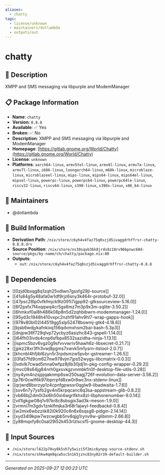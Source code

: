 ```yaml
---
aliases:
  - chatty
tags:
  - license/unknown
  - maintainers/dotlambda
  - outputs/out
---
```


# chatty

## 📝 Description

XMPP and SMS messaging via libpurple and ModemManager

## 📋 Package Information

- **Name**: `chatty`
- **Version**: `0.8.8`
- **Available**: ✅ Yes
- **Broken**: ✅ No
- **Description**: XMPP and SMS messaging via libpurple and ModemManager
- **Homepage**: [https://gitlab.gnome.org/World/Chatty](https://gitlab.gnome.org/World/Chatty)
- **License**: `unknown`
- **Platforms**: `aarch64-linux`, `armv5tel-linux`, `armv6l-linux`, `armv7a-linux`, `armv7l-linux`, `i686-linux`, `loongarch64-linux`, `m68k-linux`, `microblaze-linux`, `microblazeel-linux`, `mips-linux`, `mips64-linux`, `mips64el-linux`, `mipsel-linux`, `powerpc-linux`, `powerpc64-linux`, `powerpc64le-linux`, `riscv32-linux`, `riscv64-linux`, `s390-linux`, `s390x-linux`, `x86_64-linux`
## 👥 Maintainers

- @dotlambda


## 🔧 Build Information

- **Derivation Path**: `/nix/store/c6yh4v4faz75q0szjd5ivaggdrhffrsr-chatty-0.8.8.drv`
- **Source Position**: `/nix/store/ns30sqxb36k8jrds8z18rv96bpnwc60d-source/pkgs/by-name/ch/chatty/package.nix:80`
- **Outputs**:
  - `out`:  `/nix/store/c6yh4v4faz75q0szjd5ivaggdrhffrsr-chatty-0.8.8`

## 🔗 Dependencies

- [[0zjd0bxqg8q1zqh25vdlwn7gssfg29jl-source]]
- [[41s84g5y48afa0w1df9rjz6sny3k464r-protobuf-32.0]]
- [[47psc28lp0vfkfmjck9lz091i7igpp92-gtksourceview-5.16.0]]
- [[6f2psfx7f4xqqwq4cr5gs6mz7m3p9x3m-sqlite-3.50.2]]
- [[6hmkxf0al8h486k08p8n5d2zqhbibwrn-modemmanager-1.24.0]]
- [[95yd3c1948h410vxpc2nzhf91ahv9hl7-wrap-gapps-hook]]
- [[978v80bl02l44519gg5slp52478bswmj-gtk4-4.18.6]]
- [[bjsb6wdjykafnkixq156qdvmxhsm2bai-bash-5.3p3]]
- [[dnjpw36f729qlvp72ycbyz6asizhc843-gspell-1.14.0]]
- [[i64fh03ivds4cnp6sfbpx8532sazidha-ninja-1.13.1]]
- [[ispmc5bzv6vgz0g9sfvvvwriv5hawh6z-libsecret-0.21.7]]
- [[jpkz28xr3fh3vwj8pgms7xwvk5m1ysrn-itstool-2.0.7]]
- [[khcnbl4hfjibl6zyn5r3rpdsmzw5pvbr-gstreamer-1.26.5]]
- [[l3fa57fd9cm627nw978vjm7jps52wygs-libcmatrix-0.0.3]]
- [[lvdvlk7cwad5mna0wfpz8jllb30jdj1n-pkg-config-wrapper-0.29.2]]
- [[mvc08s64jg84nrh0gxsvkgzvnmbkfn0f-desktop-file-utils-0.28]]
- [[ny4ym4nzsjpjqaknmp6sw250sagj726f-evolution-data-server-3.56.2]]
- [[p76r0cwlf6k97ibprrpfd8xw0r8wc3nx-stdenv-linux]]
- [[qrjwrd8bxrzyp1z4cpnfgpwssr0qglw9-libadwaita-1.7.6]]
- [[sxv6n7y7ysfb2gv4ni5krpqcanc6q3sa-appstream-glib-0.8.2]]
- [[vb66bj2dm0i3xi6h50xi4wgrlfkhx8zl-libphonenumber-9.0.14]]
- [[vil1lgkgw08q1v97kr8c8sbsgix3ad3k-meson-1.9.0]]
- [[vrmni7m3gdv1znklfmjka3r68r1ajwyl-feedbackd-0.8.4]]
- [[w2mix6wbzziik82i0k920c6n6x6sqsg8-pidgin-2.14.14]]
- [[xyd34l9kpw7wzcwgbb5nv8qjg1rynv9w-glibmm-2.66.8]]
- [[y88mqxfy8c0sal29i52k453rlzlscsf5-gnome-desktop-44.3]]

## 📁 Input Sources

- `/nix/store/l622p70vy8k5sh7y5wizi5f2mic6ynpg-source-stdenv.sh`
- `/nix/store/shkw4qm9qcw5sc5n1k5jznc83ny02r39-default-builder.sh`

---
*Generated on 2025-09-27 12:00:23 UTC*
